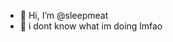 - 👋 Hi, I’m @sleepmeat
- 👀 i dont know what im doing lmfao

<!---
sleepmeat/sleepmeat is a ✨ special ✨ repository because its `README.md` (this file) appears on your GitHub profile.
You can click the Preview link to take a look at your changes.
--->
